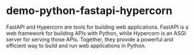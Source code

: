 # demo-python-fastapi-hypercorn
FastAPI and Hypercorn are tools for building web applications. FastAPI is a web framework for building APIs with Python, while Hypercorn is an ASGI server for serving those APIs. Together, they provide a powerful and efficient way to build and run web applications in Python.
